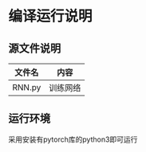 # 编译运行说明



## 源文件说明


| 文件名 |   内容   |
| :----: | :------: |
| RNN.py | 训练网络 |

## 运行环境

采用安装有pytorch库的python3即可运行




